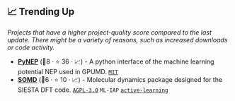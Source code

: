 ## 📈 Trending Up

_Projects that have a higher project-quality score compared to the last update. There might be a variety of reasons, such as increased downloads or code activity._

- <b><a href="https://github.com/bigd4/PyNEP">PyNEP</a></b> (🥉8 ·  ⭐ 36 · 📈) - A python interface of the machine learning potential NEP used in GPUMD. <code><a href="http://bit.ly/34MBwT8">MIT</a></code>
- <b><a href="https://github.com/initqp/somd">SOMD</a></b> (🥉6 ·  ⭐ 10 · 📈) - Molecular dynamics package designed for the SIESTA DFT code. <code><a href="http://bit.ly/3pwmjO5">AGPL-3.0</a></code> <code>ML-IAP</code> <a href="https://en.wikipedia.org/wiki/Active_learning_(machine_learning)"><code>active-learning</code></a>

